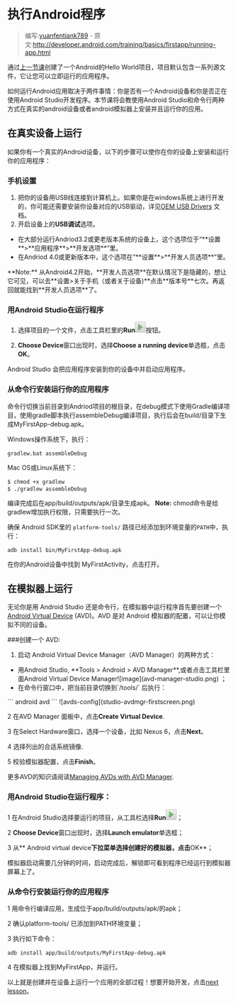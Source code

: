 # 执行Android程序

> 编写:[yuanfentiank789](https://github.com/yuanfentiank789) - 原文:<http://developer.android.com/training/basics/firstapp/running-app.html>

通过[上一节课](creating-project.html)创建了一个Android的Hello World项目，项目默认包含一系列源文件，它让您可以立即运行的应用程序。

如何运行Android应用取决于两件事情：你是否有一个Android设备和你是否正在使用Android Studio开发程序。本节课将会教使用Android Studio和命令行两种方式在真实的android设备或者android模拟器上安装并且运行你的应用。


## 在真实设备上运行

如果你有一个真实的Android设备，以下的步骤可以使你在你的设备上安装和运行你的应用程序：

### 手机设置

1. 把你的设备用USB线连接到计算机上。如果你是在windows系统上进行开发的，你可能还需要安装你设备对应的USB驱动，详见[OEM USB Drivers](http://developer.android.com/tools/extras/oem-usb.html) 文档。
2. 开启设备上的**USB调试**选项。
<ul>

<li>  在大部分运行Andriod3.2或更老版本系统的设备上，这个选项位于“**设置**>**应用程序**>**开发选项**”里。</li>
<li> 在Andriod 4.0或更新版本中，这个选项在“**设置**>**开发人员选项**”里。</li>
</ul>
   **Note:** 从Android4.2开始，**开发人员选项**在默认情况下是隐藏的，想让它可见，可以去**设置>关于手机（或者关于设备)**点击**版本号**七次。再返回就能找到**开发人员选项**了。

### 用Android Studio在运行程序

1. 选择项目的一个文件，点击工具栏里的**Run**![image](as-run.png)按钮。

2. **Choose Device**窗口出现时，选择**Choose a running device**单选框，点击**OK**。

Android Studio 会把应用程序安装到你的设备中并启动应用程序。

### 从命令行安装运行你的应用程序

命令行切换当前目录到Andriod项目的根目录，在debug模式下使用Gradle编译项目，使用gradle脚本执行assembleDebug编译项目，执行后会在build/目录下生成MyFirstApp-debug.apk。
 
Windows操作系统下，执行：

```
gradlew.bat assembleDebug
```

Mac OS或Linux系统下：

```
$ chmod +x gradlew
$ ./gradlew assembleDebug
```

编译完成后在app/build/outputs/apk/目录生成apk。
**Note:** chmod命令是给gradlew增加执行权限，只需要执行一次。

确保 Android SDK里的 `platform-tools/` 路径已经添加到环境变量的`PATH`中，执行：

```
adb install bin/MyFirstApp-debug.apk
```

在你的Android设备中找到 MyFirstActivity，点击打开。



## 在模拟器上运行

无论你是用 Android Studio 还是命令行，在模拟器中运行程序首先要创建一个 [Android Virtual Device](http://developer.android.com/tools/devices/index.html) (AVD)。AVD 是对 Android 模拟器的配置，可以让你模拟不同的设备。



###创建一个 AVD:
1. 启动 Android Virtual Device Manager（AVD Manager）的两种方式：
<ul>
  <li>用Android Studio, **Tools > Android > AVD Manager**,或者点击工具栏里面Android Virtual Device Manager![image](avd-manager-studio.png)  ；  
  <li> 在命令行窗口中，把当前目录切换到`<sdk>/tools/` 后执行：
</ul>
```
android avd
```
![avds-config](studio-avdmgr-firstscreen.png)



2  在AVD Manager 面板中，点击**Create Virtual Device**.


3  在Select Hardware窗口，选择一个设备，比如 Nexus 6，点击**Next**。

4  选择列出的合适系统镜像.

5 校验模拟器配置，点击**Finish**。

更多AVD的知识请阅读[Managing AVDs with AVD Manager](http://developer.android.com/tools/devices/managing-avds.html).

### 用Android Studio在运行程序：

1 在Android Studio选择要运行的项目，从工具栏选择**Run**![image](as-run.png)；

2 **Choose Device**窗口出现时，选择**Launch emulator**单选框；

3 从** Android virtual device**下拉菜单选择创建好的模拟器，点击**OK**；

模拟器启动需要几分钟的时间，启动完成后，解锁即可看到程序已经运行到模拟器屏幕上了。

### 从命令行安装运行你的应用程序

1 用命令行编译应用，生成位于app/build/outputs/apk/的apk；

2 确认platform-tools/ 已添加到PATH环境变量；

3 执行如下命令：

```
adb install app/build/outputs/MyFirstApp-debug.apk
```
4 在模拟器上找到MyFirstApp，并运行。


以上就是创建并在设备上运行一个应用的全部过程！想要开始开发，点击[next lesson](building-ui.html)。